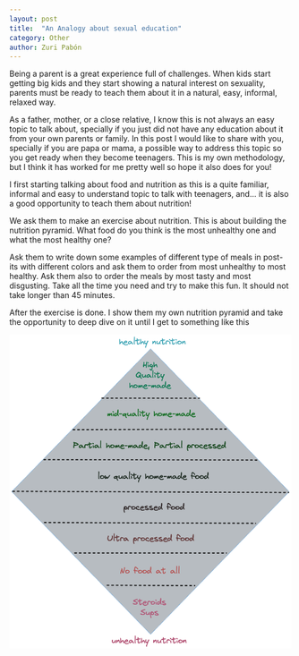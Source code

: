 ```yaml
---
layout: post
title:  "An Analogy about sexual education"
category: Other
author: Zuri Pabón
---
```


Being a parent is a great experience full of challenges. When kids start getting big kids and they start showing a natural interest on sexuality, parents must be ready to teach them about it in a natural, easy, informal, relaxed way. 

As a father, mother, or a close relative, I know this is not always an easy topic to talk about, specially if you just did not have any education about it from your own parents or family. In this post I would like to share with you, specially if you are papa or mama, a possible way to address this topic so you get ready when they become teenagers. This is my own methodology, but I think it has worked for me pretty well so hope it also does for you!

I first starting talking about food and nutrition as this is a quite familiar, informal and easy to understand topic to talk with teenagers, and... it is also a good opportunity to teach them about nutrition!

We ask them to make an exercise about nutrition. This is about building the nutrition pyramid. What food do you think is the most unhealthy one and what the most healthy one? 

Ask them to write down some examples of different type of meals in post-its with different colors and ask them to order from most unhealthy to most healthy. Ask them also to order the meals by most tasty and most disgusting. Take all the time you need and try to make this fun. It should not take longer than 45 minutes.

After the exercise is done. I show them my own nutrition pyramid and take the opportunity to deep dive on it until I get to something like this

![image tooltip here](/assets/food-pyramid.png)
